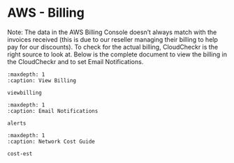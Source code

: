# AWS - Billing

Note: The data in the AWS Billing Console  doesn’t always match with the invoices received (this is due to our reseller managing their billing to help pay for our discounts). To check for the actual billing, CloudCheckr is the right source to look at. Below is the complete document to view the billing in the CloudCheckr and to set Email Notifications.


```{toctree}
:maxdepth: 1
:caption: View Billing

viewbilling

```

```{toctree}
:maxdepth: 1
:caption: Email Notifications

alerts

```

```{toctree}
:maxdepth: 1
:caption: Network Cost Guide

cost-est

```